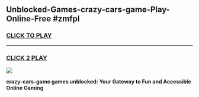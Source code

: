 
## Unblocked-Games-crazy-cars-game-Play-Online-Free #zmfpl
<h3>
<a href="https://us.freeplayer.one?title=crazy-cars-game&ref=10M">CLICK TO PLAY</a></h3>
<hr>

<h3>
<a href="https://us.freeplayer.one?title=crazy-cars-game&ref=10M">CLICK 2 PLAY</a>
  
</h3>

<a href="https://us.freeplayer.one?title=crazy-cars-game&ref=10M"><img src="https://clearcache.store/games.png"></a>


**crazy-cars-game games unblocked: Your Gateway to Fun and Accessible Online Gaming**

